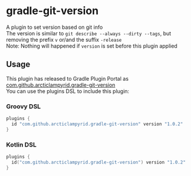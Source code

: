 # gradle-git-version
A plugin to set version based on git info  
The version is similar to `git describe --always --dirty --tags`, but removing the prefix `v` or/and the suffix `-release`  
Note: Nothing will happened if `version` is set before this plugin applied
## Usage
This plugin has released to Gradle Plugin Portal as [com.github.arcticlampyrid.gradle-git-version](https://plugins.gradle.org/plugin/com.github.arcticlampyrid.gradle-git-version)  
You can use the plugins DSL to include this plugin: 
### Groovy DSL
```groovy
plugins {
  id "com.github.arcticlampyrid.gradle-git-version" version "1.0.2"
}
```
### Kotlin DSL
```kotlin
plugins {
  id("com.github.arcticlampyrid.gradle-git-version") version "1.0.2"
}
```
